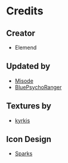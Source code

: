# Credits

## Creator
- Elemend

## Updated by
- [Misode](https://twitter.com/misode_)
- [BluePsychoRanger](https://twitter.com/BluPsychoRanger)

## Textures by
- [kyrkis](http://discordapp.com/users/287287322360414218)

## Icon Design
- [Sparks](https://twitter.com/SelcouthSparks)
